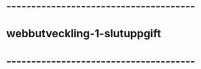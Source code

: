 # --------------------------------------
# webbutveckling-1-slutuppgift
# --------------------------------------
